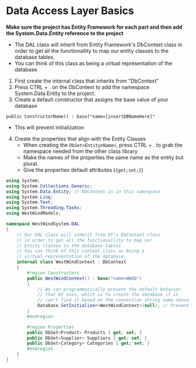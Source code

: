 # Data Access Layer Basics

**Make sure the project has Entity Framework for each part and then add the System.Data.Entity reference to the project**

- The DAL class will inherit from Entity Framework's DbContext class in order to get all the functionallity to map our 
entity classes to the database tables.
- You can think of this class as being a virtual representation of the database


1. First create the internal class that inherits from "DbContext"
1. Press CTRL + . on the DbContext to add the namespace System.Data.Entity to the project.
1. Create a default constructor that assigns the base value of your database

`public ConstructorName() : base("name=[insertDBNameHere]"`
   - This will prevent initialization
   
4. Create the properties that align with the Entity Classes
   - When creating the `DbSet<EntitynName>`, press CTRL + . to grab the namespace needed from the other class library
   - Make the names of the properties the same name as the entity but plural.
   - Give the properties default attributes (`{get;set;}`)

```C#
using System;
using System.Collections.Generic;
using System.Data.Entity; // DbContext is in this namespace
using System.Linq;
using System.Text;
using System.Threading.Tasks;
using WestWindModels;

namespace WestWindSystem.DAL
{
    // Our DAL class will inherit from EF's DbContext class
    // in order to get all the functionallity to map our
    // Entity classes to the database tables
    // You can think of this context class as being a 
    // virtual representation of the database.
    internal class WestWindContext : DbContext
    {
        #region Constructors
        public WestWindContext() : base("name=WWdb")
        {
            // We can programmatically prevent the default behavior 
            // that EF uses, which is to create the database if it 
            // can't find it based on the connection string name above.
            Database.SetInitializer<WestWindContext>(null); // Prevent initialization
        }
        #endregion

        #region Properties
        public DbSet<Product> Products { get; set; }
        public DbSet<Supplier> Suppliers { get; set; }
        public DbSet<Category> Categories { get; set; }
        #endregion
    }
}
```
